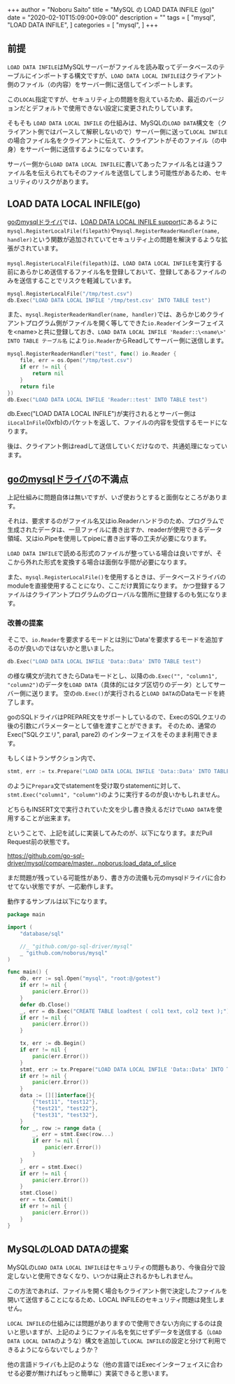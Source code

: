 +++
author = "Noboru Saito"
title = "MySQL の LOAD DATA INFILE (go)"
date = "2020-02-10T15:09:00+09:00"
description = ""
tags = [
    "mysql",
    "LOAD DATA INFILE",
]
categories = [
    "mysql",
]
+++

## 前提

`LOAD DATA INFILE`はMySQLサーバーがファイルを読み取ってデータベースのテーブルにインポートする構文ですが、`LOAD DATA LOCAL INFILE`はクライアント側のファイル（の内容）をサーバー側に送信してインポートします。

この`LOCAL`指定ですが、セキュリティ上の問題を抱えているため、最近のバージョンだとデフォルトで使用できない設定に変更されたりしています。

そもそも `LOAD DATA LOCAL INFILE` の仕組みは、MySQLの`LOAD DATA`構文を（クライアント側ではパースして解釈しないので）サーバー側に送って`LOCAL INFILE`の場合ファイル名をクライアントに伝えて、クライアントがそのファイル（の中身）をサーバー側に送信するようになっています。

サーバー側から`LOAD DATA LOCAL INFILE`に書いてあったファイル名とは違うファイル名を伝えられてもそのファイルを送信してしまう可能性があるため、セキュリティのリスクがあります。

## LOAD DATA LOCAL INFILE(go)

[goのmysqlドライバ](https://github.com/go-sql-driver/mysql)では、[LOAD DATA LOCAL INFILE support](https://github.com/go-sql-driver/mysql#load-data-local-infile-support)にあるように
`mysql.RegisterLocalFile(filepath)`や`mysql.RegisterReaderHandler(name, handler)`という関数が追加されていてセキュリティ上の問題を解決するような拡張がされています。

`mysql.RegisterLocalFile(filepath)`は、`LOAD DATA LOCAL INFILE`を実行する前にあらかじめ送信するファイル名を登録しておいて、登録してあるファイルのみを送信することでリスクを軽減しています。

```go
mysql.RegisterLocalFile("/tmp/test.csv")
db.Exec("LOAD DATA LOCAL INFILE '/tmp/test.csv' INTO TABLE test")
```

また、`mysql.RegisterReaderHandler(name, handler)`では、あらかじめクライアントプログラム側がファイルを開く等してできた`io.Reader`インターフェイスを\<name\>と共に登録しておき、`LOAD DATA LOCAL INFILE 'Reader::\<name\>' INTO TABLE テーブル名` により`io.Reader`からReadしてサーバー側に送信します。

```go
mysql.RegisterReaderHandler("test", func() io.Reader {
    file, err = os.Open("/tmp/test.csv")
	if err != nil {
	    return nil
	}
	return file
})
db.Exec("LOAD DATA LOCAL INFILE 'Reader::test' INTO TABLE test")
```

db.Exec("LOAD DATA LOCAL INFILE")が実行されるとサーバー側は`iLocalInFile`(0xfb)のパケットを返して、ファイルの内容を受信するモードになります。

後は、クライアント側はreadして送信していくだけなので、共通処理になっています。

## [goのmysqlドライバ](https://github.com/go-sql-driver/mysql)の不満点

上記仕組みに問題自体は無いですが、いざ使おうとすると面倒なところがあります。

それは、要求するのがファイル名又はio.Readerハンドラのため、プログラムで生成されたデータは、一旦ファイルに書き出すか、readerが使用できるデータ領域、又はio.Pipeを使用してpipeに書き出す等の工夫が必要になります。

`LOAD DATA INFILE`で読める形式のファイルが整っている場合は良いですが、そこから外れた形式を変換する場合は面倒な手間が必要になります。

また、`mysql.RegisterLocalFile()`を使用するときは、データベースドライバのmoduleを直接使用することになり、ここだけ異質になります。
かつ登録するファイルはクライアントプログラムのグローバルな箇所に登録するのも気になります。

### 改善の提案

そこで、`io.Reader`を要求するモードとは別に'Data'を要求するモードを追加するのが良いのではないかと思いました。

```go
db.Exec("LOAD DATA LOCAL INFILE 'Data::Data' INTO TABLE test")
```

の様な構文が流れてきたらDataモードとし、以降の`db.Exec("", "column1", "column2")`のデータを`LOAD DATA`（具体的にはタブ区切りのデータ）としてサーバー側に送ります。
空の`db.Exec()`が実行されると`LOAD DATA`のDataモードを終了します。

goのSQLドライバはPREPARE文をサポートしているので、ExecのSQLクエリの後の引数にパラメーターとして値を渡すことができます。
そのため、通常のExec("SQLクエリ", para1, pare2) のインターフェイスをそのまま利用できます。

もしくはトランザクション内で、

```go
stmt, err := tx.Prepare("LOAD DATA LOCAL INFILE 'Data::Data' INTO TABLE test")
```

のように`Prepara`文でstatementを受け取りstatementに対して、
`stmt.Exec("column1", "column")`のように実行するのが良いかもしれません。

どちらもINSERT文で実行されていた文を少し書き換えるだけで`LOAD DATA`を使用することが出来ます。

ということで、上記を試しに実装してみたのが、以下になります。まだPull Request前の状態です。

https://github.com/go-sql-driver/mysql/compare/master...noborus:load_data_of_slice

まだ問題が残っている可能性があり、書き方の流儀も元のmysqlドライバに合わせてない状態ですが、一応動作します。

動作するサンプルは以下になります。

```go
package main

import (
	"database/sql"

	//_ "github.com/go-sql-driver/mysql"
	_ "github.com/noborus/mysql"
)

func main() {
	db, err := sql.Open("mysql", "root:@/gotest")
	if err != nil {
		panic(err.Error())
	}
	defer db.Close()
	_, err = db.Exec("CREATE TABLE loadtest ( col1 text, col2 text );")
	if err != nil {
		panic(err.Error())
	}

	tx, err := db.Begin()
	if err != nil {
		panic(err.Error())
	}
	stmt, err := tx.Prepare("LOAD DATA LOCAL INFILE 'Data::Data' INTO TABLE loadtest;")
	if err != nil {
		panic(err.Error())
	}
	data := [][]interface{}{
		{"test11", "test12"},
		{"test21", "test22"},
		{"test31", "test32"},
	}
	for _, row := range data {
		_, err = stmt.Exec(row...)
		if err != nil {
			panic(err.Error())
		}
	}
	_, err = stmt.Exec()
	if err != nil {
		panic(err.Error())
	}
	stmt.Close()
	err = tx.Commit()
	if err != nil {
		panic(err.Error())
	}
}
```

## MySQLのLOAD DATAの提案

MySQLの`LOAD DATA LOCAL INFILE`はセキュリティの問題もあり、今後自分で設定しないと使用できなくなり、いつかは廃止されるかもしれません。

この方法であれば、ファイルを開く場合もクライアント側で決定したファイルを開いて送信することになるため、LOCAL INFILEのセキュリティ問題は発生しません。

`LOCAL INFILE`の仕組みには問題がありますので使用できない方向にするのは良いと思いますが、上記のようにファイル名を気にせずデータを送信する（`LOAD DATA LOCAL DATA`のような）構文を追加して`LOCAL INFILE`の設定と分けて利用できるようにならないでしょうか？

他の言語ドライバも上記のような（他の言語ではExecインターフェイスに合わせる必要が無ければもっと簡単に）実装できると思います。
